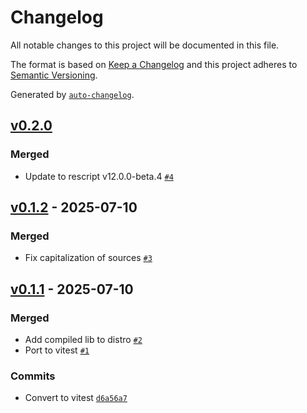 # Changelog

All notable changes to this project will be documented in this file.

The format is based on [Keep a Changelog](https://keepachangelog.com/en/1.0.0/)
and this project adheres to [Semantic Versioning](https://semver.org/spec/v2.0.0.html).

Generated by [`auto-changelog`](https://github.com/CookPete/auto-changelog).

## [v0.2.0](https://github.com/greenfinity/rescript-vitest/compare/v0.1.2...v0.2.0)

### Merged

- Update to rescript v12.0.0-beta.4 [`#4`](https://github.com/greenfinity/rescript-vitest/pull/4)

## [v0.1.2](https://github.com/greenfinity/rescript-vitest/compare/v0.1.1...v0.1.2) - 2025-07-10

### Merged

- Fix capitalization of sources [`#3`](https://github.com/greenfinity/rescript-vitest/pull/3)

## [v0.1.1](https://github.com/greenfinity/rescript-vitest/compare/v0.0.0...v0.1.1) - 2025-07-10

### Merged

- Add compiled lib to distro [`#2`](https://github.com/greenfinity/rescript-vitest/pull/2)
- Port to vitest [`#1`](https://github.com/greenfinity/rescript-vitest/pull/1)

### Commits

- Convert to vitest [`d6a56a7`](https://github.com/greenfinity/rescript-vitest/commit/d6a56a79c78fdc1427e8631f1715deccaa29af6d)
